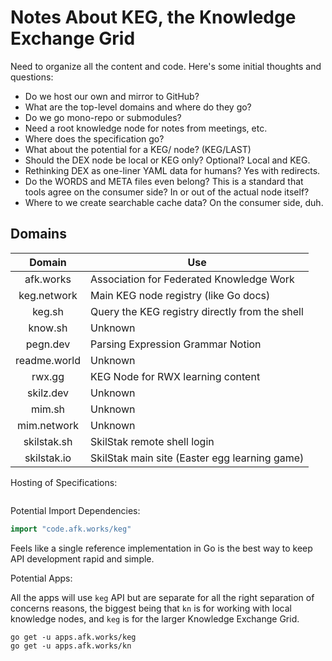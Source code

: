 # Notes About KEG, the Knowledge Exchange Grid

Need to organize all the content and code. Here's some initial thoughts
and questions:

* Do we host our own and mirror to GitHub?
* What are the top-level domains and where do they go?
* Do we go mono-repo or submodules?
* Need a root knowledge node for notes from meetings, etc.
* Where does the specification go?
* What about the potential for a KEG/ node? (KEG/LAST)
* Should the DEX node be local or KEG only? Optional? Local and KEG.
* Rethinking DEX as one-liner YAML data for humans? Yes with redirects.
* Do the WORDS and META files even belong? This is a standard that tools
  agree on the consumer side? In or out of the actual node itself?
* Where to we create searchable cache data? On the consumer side, duh.


## Domains

Domain|Use
|:-:|-
afk.works|Association for Federated Knowledge Work
keg.network|Main KEG node registry (like Go docs)
keg.sh|Query the KEG registry directly from the shell
know.sh|Unknown
pegn.dev|Parsing Expression Grammar Notion
readme.world|Unknown
rwx.gg|KEG Node for RWX learning content
skilz.dev|Unknown
mim.sh|Unknown
mim.network|Unknown
skilstak.sh|SkilStak remote shell login
skilstak.io|SkilStak main site (Easter egg learning game)

Hosting of Specifications:

```

```

Potential Import Dependencies:

```go 
import "code.afk.works/keg"
```

Feels like a single reference implementation in Go is the best way to
keep API development rapid and simple.

Potential Apps:

All the apps will use `keg` API but are separate for all the right
separation of concerns reasons, the biggest being that `kn` is for
working with local knowledge nodes, and `keg` is for the larger
Knowledge Exchange Grid.

```
go get -u apps.afk.works/keg
go get -u apps.afk.works/kn
```
